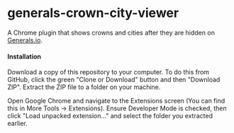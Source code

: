 generals-crown-city-viewer
=========

A Chrome plugin that shows crowns and cities after they are hidden on [Generals.io](http://generals.io).

#### Installation
Download a copy of this repository to your computer. To do this from GitHub, click the green "Clone or Download" button and then "Download ZIP". Extract the ZIP file to a folder on your machine.

Open Google Chrome and navigate to the Extensions screen (You can find this in More Tools -> Extensions). Ensure Developer Mode is checked, then click "Load unpacked extension..." and select the folder you extracted earlier.
